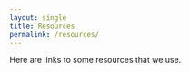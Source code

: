 ```yaml
---
layout: single
title: Resources
permalink: /resources/
---
```


Here are links to some resources that we use.

